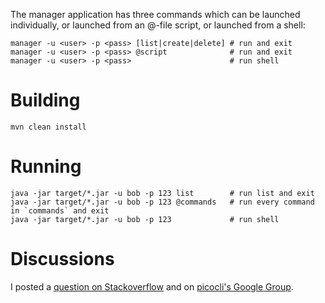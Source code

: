 The manager application has three commands which can be launched individually,
or launched from an @-file script, or launched from a shell:

```
manager -u <user> -p <pass> [list|create|delete] # run and exit
manager -u <user> -p <pass> @script              # run and exit
manager -u <user> -p <pass>                      # run shell
```

# Building

    mvn clean install

# Running

```
java -jar target/*.jar -u bob -p 123 list        # run list and exit
java -jar target/*.jar -u bob -p 123 @commands   # run every command in `commands` and exit
java -jar target/*.jar -u bob -p 123             # run shell

```

# Discussions

I posted a [question on Stackoverflow](https://stackoverflow.com/questions/62334604/parsing-multiple-picocli-sub-commands-and-a-shell) 
and on [picocli's Google Group](https://groups.google.com/forum/?utm_medium=email&utm_source=footer#!msg/picocli/KEeSxrX7y2Q/-hijfys5BAAJ).
